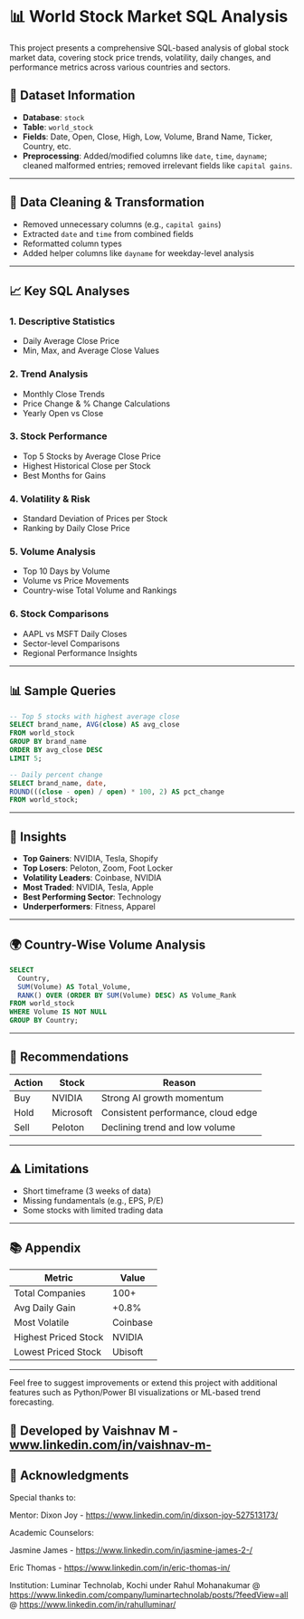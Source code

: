 
# 📊 World Stock Market SQL Analysis

This project presents a comprehensive SQL-based analysis of global stock market data, covering stock price trends, volatility, daily changes, and performance metrics across various countries and sectors.

## 📁 Dataset Information

- **Database**: `stock`
- **Table**: `world_stock`
- **Fields**: Date, Open, Close, High, Low, Volume, Brand Name, Ticker, Country, etc.
- **Preprocessing**: Added/modified columns like `date`, `time`, `dayname`; cleaned malformed entries; removed irrelevant fields like `capital gains`.

---

## 🔧 Data Cleaning & Transformation

- Removed unnecessary columns (e.g., `capital gains`)
- Extracted `date` and `time` from combined fields
- Reformatted column types
- Added helper columns like `dayname` for weekday-level analysis

---

## 📈 Key SQL Analyses

### 1. **Descriptive Statistics**
- Daily Average Close Price
- Min, Max, and Average Close Values

### 2. **Trend Analysis**
- Monthly Close Trends
- Price Change & % Change Calculations
- Yearly Open vs Close

### 3. **Stock Performance**
- Top 5 Stocks by Average Close Price
- Highest Historical Close per Stock
- Best Months for Gains

### 4. **Volatility & Risk**
- Standard Deviation of Prices per Stock
- Ranking by Daily Close Price

### 5. **Volume Analysis**
- Top 10 Days by Volume
- Volume vs Price Movements
- Country-wise Total Volume and Rankings

### 6. **Stock Comparisons**
- AAPL vs MSFT Daily Closes
- Sector-level Comparisons
- Regional Performance Insights

---

## 📊 Sample Queries

```sql
-- Top 5 stocks with highest average close
SELECT brand_name, AVG(close) AS avg_close
FROM world_stock
GROUP BY brand_name
ORDER BY avg_close DESC
LIMIT 5;

-- Daily percent change
SELECT brand_name, date,
ROUND(((close - open) / open) * 100, 2) AS pct_change
FROM world_stock;
```

---

## 🧠 Insights

- **Top Gainers**: NVIDIA, Tesla, Shopify
- **Top Losers**: Peloton, Zoom, Foot Locker
- **Volatility Leaders**: Coinbase, NVIDIA
- **Most Traded**: NVIDIA, Tesla, Apple
- **Best Performing Sector**: Technology
- **Underperformers**: Fitness, Apparel

---

## 🌍 Country-Wise Volume Analysis

```sql
SELECT 
  Country, 
  SUM(Volume) AS Total_Volume,
  RANK() OVER (ORDER BY SUM(Volume) DESC) AS Volume_Rank
FROM world_stock
WHERE Volume IS NOT NULL
GROUP BY Country;
```

---

## 📌 Recommendations

| Action | Stock      | Reason                             |
|--------|------------|------------------------------------|
| Buy    | NVIDIA     | Strong AI growth momentum          |
| Hold   | Microsoft  | Consistent performance, cloud edge |
| Sell   | Peloton    | Declining trend and low volume     |

---

## ⚠️ Limitations

- Short timeframe (3 weeks of data)
- Missing fundamentals (e.g., EPS, P/E)
- Some stocks with limited trading data

---

## 📚 Appendix

| Metric                  | Value       |
|-------------------------|-------------|
| Total Companies         | 100+        |
| Avg Daily Gain          | +0.8%       |
| Most Volatile           | Coinbase    |
| Highest Priced Stock    | NVIDIA      |
| Lowest Priced Stock     | Ubisoft     |

---

Feel free to suggest improvements or extend this project with additional features such as Python/Power BI visualizations or ML-based trend forecasting.

##  👥 Developed by Vaishnav M - www.linkedin.com/in/vaishnav-m-

## 🙏 Acknowledgments

Special thanks to:

Mentor: Dixon Joy - https://www.linkedin.com/in/dixson-joy-527513173/

Academic Counselors:

Jasmine James - https://www.linkedin.com/in/jasmine-james-2-/

Eric Thomas - https://www.linkedin.com/in/eric-thomas-in/

Institution: Luminar Technolab, Kochi under Rahul Mohanakumar @ https://www.linkedin.com/company/luminartechnolab/posts/?feedView=all @ https://www.linkedin.com/in/rahulluminar/

